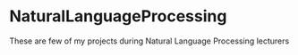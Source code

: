 # NaturalLanguageProcessing
These are few of my projects during Natural Language Processing lecturers
